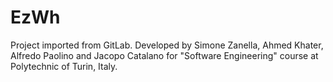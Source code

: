 # EzWh
Project imported from GitLab.
Developed by Simone Zanella, Ahmed Khater, Alfredo Paolino and Jacopo Catalano for "Software Engineering" course at Polytechnic of Turin, Italy.
